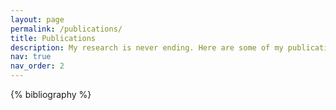 ```yaml
---
layout: page
permalink: /publications/
title: Publications
description: My research is never ending. Here are some of my publications.
nav: true
nav_order: 2
---
```


<!-- _pages/publications.md -->
<div class="publications">

{% bibliography %}

</div>
